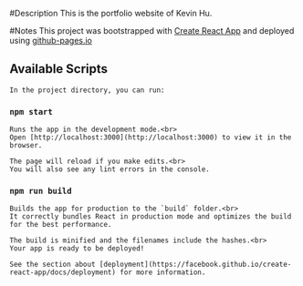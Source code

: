 #Description
This is the portfolio website of Kevin Hu.

#Notes
    This project was bootstrapped with [Create React App](https://github.com/facebook/create-react-app)
    and deployed using [github-pages.io](https://pages.github.com/)

## Available Scripts

    In the project directory, you can run:

### `npm start`

    Runs the app in the development mode.<br>
    Open [http://localhost:3000](http://localhost:3000) to view it in the browser.

    The page will reload if you make edits.<br>
    You will also see any lint errors in the console.

### `npm run build`

    Builds the app for production to the `build` folder.<br>
    It correctly bundles React in production mode and optimizes the build for the best performance.

    The build is minified and the filenames include the hashes.<br>
    Your app is ready to be deployed!

    See the section about [deployment](https://facebook.github.io/create-react-app/docs/deployment) for more information.
